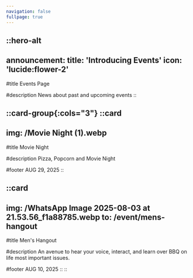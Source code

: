 ```yaml
---
navigation: false
fullpage: true
---
```



::hero-alt
---
announcement:
  title: 'Introducing Events'
  icon: 'lucide:flower-2'
---

#title
Events Page

#description
News about past and upcoming events
::


::card-group{:cols="3"}
  ::card
  ---
  img: /Movie Night  (1).webp
  ---
  #title
  Movie Night

  #description
  Pizza, Popcorn and Movie Night

  #footer
  AUG 29, 2025
  ::
  
  
  ::card
  ---
  img: /WhatsApp Image 2025-08-03 at 21.53.56_f1a88785.webp
  to: /event/mens-hangout
  ---
  #title
  Men's Hangout

  #description
  An avenue to hear your voice, interact, and learn over BBQ on life most important issues.

  #footer
  AUG 10, 2025
  ::
::